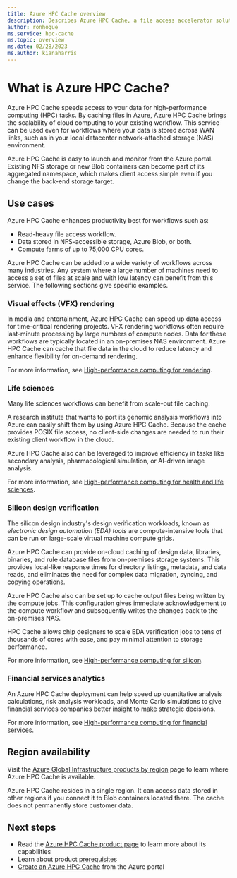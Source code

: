 ```yaml
---
title: Azure HPC Cache overview
description: Describes Azure HPC Cache, a file access accelerator solution for high-performance computing 
author: ronhogue
ms.service: hpc-cache
ms.topic: overview
ms.date: 02/28/2023
ms.author: kianaharris
---
```


# What is Azure HPC Cache?

Azure HPC Cache speeds access to your data for high-performance computing (HPC) tasks. By caching files in Azure, Azure HPC Cache brings the scalability of cloud computing to your existing workflow. This service can be used even for workflows where your data is stored across WAN links, such as in your local datacenter network-attached storage (NAS) environment.

Azure HPC Cache is easy to launch and monitor from the Azure portal. Existing NFS storage or new Blob containers can become part of its aggregated namespace, which makes client access simple even if you change the back-end storage target.

<!-- ## Overview video

[![video thumbnail: Azure HPC Cache overview - click to visit video page](media/video-1-overview.png)](https://azure.microsoft.com/resources/videos/hpc-cache-overview/)

Click the image above to watch a [short overview of Azure HPC Cache](https://azure.microsoft.com/resources/videos/hpc-cache-overview/). -->

## Use cases

Azure HPC Cache enhances productivity best for workflows such as:

* Read-heavy file access workflow.
* Data stored in NFS-accessible storage, Azure Blob, or both.
* Compute farms of up to 75,000 CPU cores.

Azure HPC Cache can be added to a wide variety of workflows across many industries. Any system where a large number of machines need to access a set of files at scale and with low latency can benefit from this service. The following sections give specific examples.

### Visual effects (VFX) rendering

In media and entertainment, Azure HPC Cache can speed up data access for time-critical rendering projects. VFX rendering workflows often require last-minute processing by large numbers of compute nodes. Data for these workflows are typically located in an on-premises NAS environment. Azure HPC Cache can cache that file data in the cloud to reduce latency and enhance flexibility for on-demand rendering.

For more information, see [High-performance computing for rendering](https://azure.microsoft.com/solutions/high-performance-computing/rendering/).

### Life sciences

Many life sciences workflows can benefit from scale-out file caching.

A research institute that wants to port its genomic analysis workflows into Azure can easily shift them by using Azure HPC Cache. Because the cache provides POSIX file access, no client-side changes are needed to run their existing client workflow in the cloud.

Azure HPC Cache also can be leveraged to improve efficiency in tasks like secondary analysis, pharmacological simulation, or AI-driven image analysis.

For more information, see [High-performance computing for health and life sciences](https://azure.microsoft.com/solutions/high-performance-computing/health-and-life-sciences/).

### Silicon design verification

The silicon design industry's design verification workloads, known as *electronic design automation (EDA) tools* are compute-intensive tools that can be run on large-scale virtual machine compute grids.

Azure HPC Cache can provide on-cloud caching of design data, libraries, binaries, and rule database files from on-premises storage systems. This provides local-like response times for directory listings, metadata, and data reads, and eliminates the need for complex data migration, syncing, and copying operations.

Azure HPC Cache also can be set up to cache output files being written by the compute jobs. This configuration gives immediate acknowledgement to the compute workflow and subsequently writes the changes back to the on-premises NAS.

HPC Cache allows chip designers to scale EDA verification jobs to tens of thousands of cores with ease, and pay minimal attention to storage performance.

For more information, see [High-performance computing for silicon](https://azure.microsoft.com/solutions/high-performance-computing/silicon/).

### Financial services analytics

An Azure HPC Cache deployment can help speed up quantitative analysis calculations, risk analysis workloads, and Monte Carlo simulations to give financial services companies better insight to make strategic decisions.

For more information, see [High-performance computing for financial services](https://azure.microsoft.com/solutions/high-performance-computing/financial-services/).

## Region availability

Visit the [Azure Global Infrastructure products by region](https://azure.microsoft.com/global-infrastructure/services/?products=hpc-cache) page to learn where Azure HPC Cache is available.

Azure HPC Cache resides in a single region. It can access data stored in other regions if you connect it to Blob containers located there. The cache does not permanently store customer data.

## Next steps

* Read the [Azure HPC Cache product page](https://azure.microsoft.com/services/hpc-cache) to learn more about its capabilities
* Learn about product [prerequisites](hpc-cache-prerequisites.md)
* [Create an Azure HPC Cache](hpc-cache-create.md) from the Azure portal
